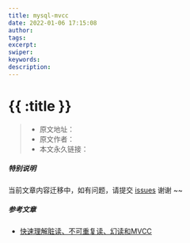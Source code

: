 ```yaml
---
title: mysql-mvcc
date: 2022-01-06 17:15:08
author:
tags:
excerpt:
swiper:
keywords:
description:
---
```


# {{ :title }}

> * 原文地址：[]()
> * 原文作者：[]()
> * 本文永久链接：[]()

##### **特别说明**

当前文章内容迁移中，如有问题，请提交 [issues](https://github.com/Starrier/starrier.github.io/issues) 谢谢 ~~

##### 参考文章

- [快速理解脏读、不可重复读、幻读和MVCC](https://cloud.tencent.com/developer/article/1450773)
